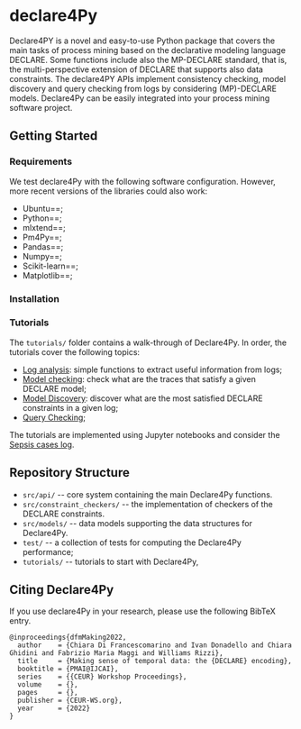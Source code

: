# declare4Py

Declare4PY is a novel and easy-to-use Python package that covers the main tasks of process mining based on the 
declarative modeling language DECLARE. Some functions include also the MP-DECLARE standard, that is, the 
multi-perspective extension of DECLARE that supports also data constraints. The declare4PY APIs implement consistency 
checking, model discovery and query checking from logs by considering (MP)-DECLARE models. Declare4Py can be easily 
integrated into your process mining software project.

## Getting Started

### Requirements
We test declare4Py with the following software configuration. However, more recent versions of the libraries could also work:
- Ubuntu==;
- Python==;
- mlxtend==;
- Pm4Py==;
- Pandas==;
- Numpy==;
- Scikit-learn==;
- Matplotlib==;

### Installation

### Tutorials
The `tutorials/` folder contains a walk-through of Declare4Py. In order, the tutorials cover the following topics:

- [Log analysis](): simple functions to extract useful information from logs;
- [Model checking](): check what are the traces that satisfy a given DECLARE model;
- [Model Discovery](): discover what are the most satisfied DECLARE constraints in a given log;
- [Query Checking]();

The tutorials are implemented using Jupyter notebooks and consider the [Sepsis cases log](https://data.4tu.nl/articles/dataset/Sepsis_Cases_-_Event_Log/12707639).

## Repository Structure
- `src/api/` -- core system containing the main Declare4Py functions.
- `src/constraint_checkers/` -- the implementation of checkers of the DECLARE constraints.
- `src/models/` -- data models supporting the data structures for Declare4Py.
- `test/` -- a collection of tests for computing the Declare4Py performance;
- `tutorials/` -- tutorials to start with Declare4Py,

## Citing Declare4Py
If you use declare4Py in your research, please use the following BibTeX entry.

```
@inproceedings{dfmMaking2022,
  author    = {Chiara Di Francescomarino and Ivan Donadello and Chiara Ghidini and Fabrizio Maria Maggi and Williams Rizzi},
  title     = {Making sense of temporal data: the {DECLARE} encoding},
  booktitle = {PMAI@IJCAI},
  series    = {{CEUR} Workshop Proceedings},
  volume    = {},
  pages     = {},
  publisher = {CEUR-WS.org},
  year      = {2022}
}
```
